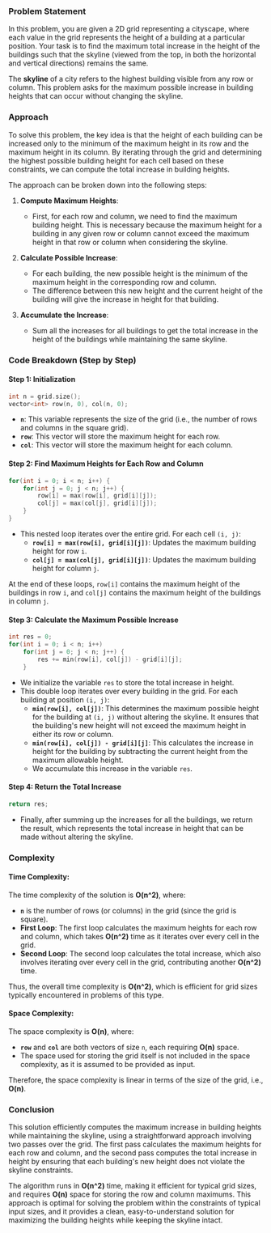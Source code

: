 ### Problem Statement
In this problem, you are given a 2D grid representing a cityscape, where each value in the grid represents the height of a building at a particular position. Your task is to find the maximum total increase in the height of the buildings such that the skyline (viewed from the top, in both the horizontal and vertical directions) remains the same.

The **skyline** of a city refers to the highest building visible from any row or column. This problem asks for the maximum possible increase in building heights that can occur without changing the skyline.

### Approach
To solve this problem, the key idea is that the height of each building can be increased only to the minimum of the maximum height in its row and the maximum height in its column. By iterating through the grid and determining the highest possible building height for each cell based on these constraints, we can compute the total increase in building heights.

The approach can be broken down into the following steps:

1. **Compute Maximum Heights**:
   - First, for each row and column, we need to find the maximum building height. This is necessary because the maximum height for a building in any given row or column cannot exceed the maximum height in that row or column when considering the skyline.

2. **Calculate Possible Increase**:
   - For each building, the new possible height is the minimum of the maximum height in the corresponding row and column.
   - The difference between this new height and the current height of the building will give the increase in height for that building.

3. **Accumulate the Increase**:
   - Sum all the increases for all buildings to get the total increase in the height of the buildings while maintaining the same skyline.

### Code Breakdown (Step by Step)

#### Step 1: Initialization
```cpp
int n = grid.size();
vector<int> row(n, 0), col(n, 0);
```
- **`n`**: This variable represents the size of the grid (i.e., the number of rows and columns in the square grid).
- **`row`**: This vector will store the maximum height for each row.
- **`col`**: This vector will store the maximum height for each column.

#### Step 2: Find Maximum Heights for Each Row and Column
```cpp
for(int i = 0; i < n; i++) {
    for(int j = 0; j < n; j++) {
        row[i] = max(row[i], grid[i][j]);
        col[j] = max(col[j], grid[i][j]);
    }
}
```
- This nested loop iterates over the entire grid. For each cell `(i, j)`:
  - **`row[i] = max(row[i], grid[i][j])`**: Updates the maximum building height for row `i`.
  - **`col[j] = max(col[j], grid[i][j])`**: Updates the maximum building height for column `j`.

At the end of these loops, `row[i]` contains the maximum height of the buildings in row `i`, and `col[j]` contains the maximum height of the buildings in column `j`.

#### Step 3: Calculate the Maximum Possible Increase
```cpp
int res = 0;
for(int i = 0; i < n; i++)
    for(int j = 0; j < n; j++) {
        res += min(row[i], col[j]) - grid[i][j];
    }
```
- We initialize the variable `res` to store the total increase in height.
- This double loop iterates over every building in the grid. For each building at position `(i, j)`:
  - **`min(row[i], col[j])`**: This determines the maximum possible height for the building at `(i, j)` without altering the skyline. It ensures that the building's new height will not exceed the maximum height in either its row or column.
  - **`min(row[i], col[j]) - grid[i][j]`**: This calculates the increase in height for the building by subtracting the current height from the maximum allowable height.
  - We accumulate this increase in the variable `res`.

#### Step 4: Return the Total Increase
```cpp
return res;
```
- Finally, after summing up the increases for all the buildings, we return the result, which represents the total increase in height that can be made without altering the skyline.

### Complexity

#### Time Complexity:
The time complexity of the solution is **O(n^2)**, where:
- **`n`** is the number of rows (or columns) in the grid (since the grid is square).
- **First Loop**: The first loop calculates the maximum heights for each row and column, which takes **O(n^2)** time as it iterates over every cell in the grid.
- **Second Loop**: The second loop calculates the total increase, which also involves iterating over every cell in the grid, contributing another **O(n^2)** time.

Thus, the overall time complexity is **O(n^2)**, which is efficient for grid sizes typically encountered in problems of this type.

#### Space Complexity:
The space complexity is **O(n)**, where:
- **`row`** and **`col`** are both vectors of size `n`, each requiring **O(n)** space.
- The space used for storing the grid itself is not included in the space complexity, as it is assumed to be provided as input.

Therefore, the space complexity is linear in terms of the size of the grid, i.e., **O(n)**.

### Conclusion

This solution efficiently computes the maximum increase in building heights while maintaining the skyline, using a straightforward approach involving two passes over the grid. The first pass calculates the maximum heights for each row and column, and the second pass computes the total increase in height by ensuring that each building's new height does not violate the skyline constraints.

The algorithm runs in **O(n^2)** time, making it efficient for typical grid sizes, and requires **O(n)** space for storing the row and column maximums. This approach is optimal for solving the problem within the constraints of typical input sizes, and it provides a clean, easy-to-understand solution for maximizing the building heights while keeping the skyline intact.